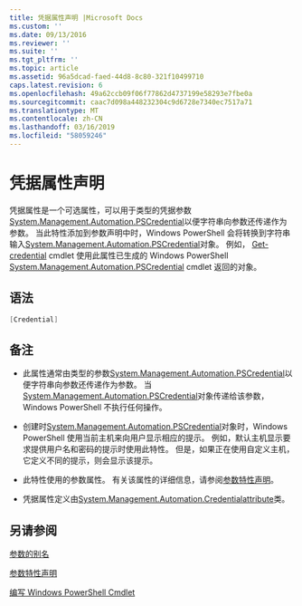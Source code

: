 ```yaml
---
title: 凭据属性声明 |Microsoft Docs
ms.custom: ''
ms.date: 09/13/2016
ms.reviewer: ''
ms.suite: ''
ms.tgt_pltfrm: ''
ms.topic: article
ms.assetid: 96a5dcad-faed-44d8-8c80-321f10499710
caps.latest.revision: 6
ms.openlocfilehash: 49a62ccb09f06f77862d4737199e58293e7fbe0a
ms.sourcegitcommit: caac7d098a448232304c9d6728e7340ec7517a71
ms.translationtype: MT
ms.contentlocale: zh-CN
ms.lasthandoff: 03/16/2019
ms.locfileid: "58059246"
---
```

# <a name="credential-attribute-declaration"></a>凭据属性声明

凭据属性是一个可选属性，可以用于类型的凭据参数[System.Management.Automation.PSCredential](/dotnet/api/System.Management.Automation.PSCredential)以便字符串向参数还传递作为参数。 当此特性添加到参数声明中时，Windows PowerShell 会将转换到字符串输入[System.Management.Automation.PSCredential](/dotnet/api/System.Management.Automation.PSCredential)对象。 例如， [Get-credential](/powershell/module/Microsoft.PowerShell.Security/Get-Credential) cmdlet 使用此属性已生成的 Windows PowerShell [System.Management.Automation.PSCredential](/dotnet/api/System.Management.Automation.PSCredential) cmdlet 返回的对象。

## <a name="syntax"></a>语法

```csharp
[Credential]
```

## <a name="remarks"></a>备注

- 此属性通常由类型的参数[System.Management.Automation.PSCredential](/dotnet/api/System.Management.Automation.PSCredential)以便字符串向参数还传递作为参数。 当[System.Management.Automation.PSCredential](/dotnet/api/System.Management.Automation.PSCredential)对象传递给该参数，Windows PowerShell 不执行任何操作。

- 创建时[System.Management.Automation.PSCredential](/dotnet/api/System.Management.Automation.PSCredential)对象时，Windows PowerShell 使用当前主机来向用户显示相应的提示。 例如，默认主机显示要求提供用户名和密码的提示时使用此特性。 但是，如果正在使用自定义主机，它定义不同的提示，则会显示该提示。

- 此特性使用的参数属性。 有关该属性的详细信息，请参阅[参数特性声明](./parameter-attribute-declaration.md)。

- 凭据属性定义由[System.Management.Automation.Credentialattribute](/dotnet/api/System.Management.Automation.CredentialAttribute)类。

## <a name="see-also"></a>另请参阅

[参数的别名](./parameter-aliases.md)

[参数特性声明](./parameter-attribute-declaration.md)

[编写 Windows PowerShell Cmdlet](./writing-a-windows-powershell-cmdlet.md)
